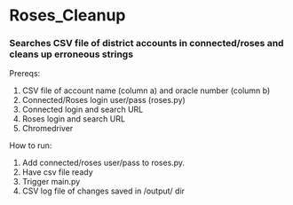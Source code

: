 # Roses_Cleanup

### Searches CSV file of district accounts in connected/roses and cleans up erroneous strings

Prereqs:
1. CSV file of account name (column a) and oracle number (column b)
2. Connected/Roses login user/pass (roses.py)
3. Connected login and search URL
4. Roses login and search URL
5. Chromedriver

How to run:
1. Add connected/roses user/pass to roses.py.
2. Have csv file ready 
3. Trigger main.py 
4. CSV log file of changes saved in /output/ dir
